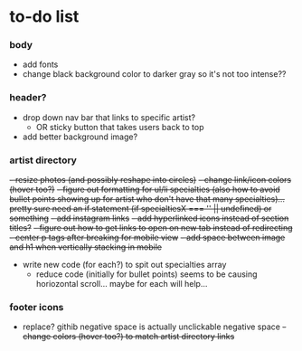 # to-do list

### body
- add fonts
- change black background color to darker gray so it's not too intense??

### header?
- drop down nav bar that links to specific artist?
    - OR sticky button that takes users back to top
- add better background image?


### artist directory
~~- ~~resize photos (and possibly reshape into circles)~~~~
~~- change link/icon colors (hover too?)~~
~~- figure out formatting for ul/li specialties (also how to avoid bullet points showing up for artist who don't have that many specialties)... pretty sure need an if statement (if specialtiesX === '' || undefined) or something~~
~~- add instagram links~~
~~- add hyperlinked icons instead of section titles?~~
~~- figure out how to get links to open on new tab instead of redirecting~~
~~- center p tags after breaking for mobile view~~
~~- add space between image and h1 when vertically stacking in mobile~~
- write new code (for each?) to spit out specialties array
  - reduce code (initially for bullet points) seems to be causing horiozontal scroll... maybe for each will help...

### footer icons
- replace? githib negative space is actually unclickable negative space
~~- change colors (hover too?) to match artist directory links~~